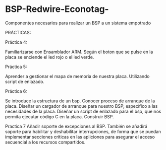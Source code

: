 BSP-Redwire-Econotag-
=====================

Componentes necesarios para realizar un BSP a un sistema empotrado



PRÁCTICAS:


  Práctica 4:
  
  Familiarizarse con Ensamblador ARM.
  Según el boton que se pulse en la placa se enciende el led rojo o el led verde.

    
  Práctica 5:
  
  Aprender a gestionar el mapa de memoria de nuestra placa.
  Utilizando script de enlazado.

  
  Práctica 6:
  
  Se introduce la estructura de un bsp.
  Conocer proceso de arranque de la placa.
  Diseñar un cargador de arranque para nuestro BSP, específico a las necesidades de la placa.
  Diseñar un script de enlazado para el bsp, que nos permita ejecutar código C en la placa.
  Construir BSP. 

  Practica 7
  Añadir soporte de excepciones al BSP.
  También se añadirá soporte para habilitar y deshabilitar interrupciones, de forma que se puedan implementar secciones críticas en las apliciones para asegurar el acceso secuencial a los recursos compartidos.
  
